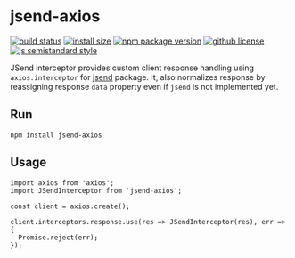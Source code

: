 # jsend-axios
[![build status](https://badgen.net/travis/lukasaric/jsend-axios/master)](https://travis-ci.com/lukasaric/jsend-axios) [![install size](https://badgen.net/packagephobia/install/jsend-axios)](https://packagephobia.now.sh/result?p=jsend-axios) [![npm package version](https://badgen.net/npm/v/jsend-axios)](https://npm.im/jsend-axios) [![github license](https://badgen.net/github/license/lukasaric/jsend-axios)](https://github.com/lukasaric/jsend-axios/blob/master/LICENSE) [![js semistandard style](https://badgen.net/badge/code%20style/semistandard/pink)](https://github.com/Flet/semistandard)

JSend interceptor provides custom client response handling using `axios.interceptor` for [jsend](https://www.npmjs.com/package/jsend) package.
It, also normalizes response by reassigning response `data` property even if `jsend` is not implemented yet.


## Run
```
npm install jsend-axios
```

## Usage
```
import axios from 'axios';
import JSendInterceptor from 'jsend-axios';

const client = axios.create();

client.interceptors.response.use(res => JSendInterceptor(res), err => {
  Promise.reject(err);
});
```
